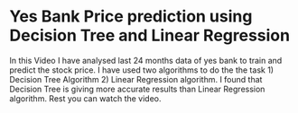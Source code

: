# Yes Bank Price prediction using Decision Tree and Linear Regression
In this Video I have analysed last 24 months data of yes bank to train and predict the stock price. I have used two algorithms to do the the task 1) Decision Tree Algorithm 2) Linear Regression algorithm. I found that Decision Tree is giving more accurate results than Linear Regression algorithm. Rest you can watch the video.
